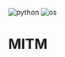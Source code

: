 ![python](https://img.shields.io/badge/Python-3.10.12-blue)
![os](https://img.shields.io/badge/OS?style="color:red;"-Linux-blue)
# MITM
